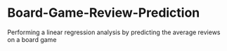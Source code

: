 # Board-Game-Review-Prediction
Performing a linear regression analysis by predicting the average reviews on a board game
